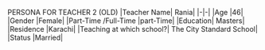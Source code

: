 PERSONA FOR TEACHER 2 (OLD)
|Teacher Name| Rania|
|-|-|
|Age |46|
|Gender |Female|
|Part-Time /Full-Time |part-Time|
|Education| Masters|
|Residence |Karachi|
|Teaching at which school?| The City Standard School|
|Status |Married|

